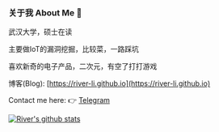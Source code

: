 ### 关于我 About Me 👋

武汉大学，硕士在读

主要做IoT的漏洞挖掘，比较菜，一路踩坑

喜欢新奇的电子产品，二次元，有空了打打游戏

博客(Blog): [https://river-li.github.io](https://river-li.github.io) 

Contact me here: 👉 [Telegram](https://t.me/river_li)

[![River's github stats](https://github-readme-stats.vercel.app/api?username=river-li)](https://river-li.github.io)
